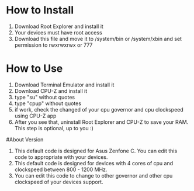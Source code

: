 # How to Install
1. Download Root Explorer and install it
2. Your devices must have root access
3. Download this file and move it to /system/bin or /system/xbin and set permission to rwxrwxrwx or 777

# How to Use
1. Download Terminal Emulator and install it
2. Download CPU-Z and install it
3. type "su" without quotes
4. type "cpup" without quotes
5. if work, check the changed of your cpu governor and cpu clockspeed using CPU-Z app
6. After you see that, uninstall Root Explorer and CPU-Z to save your RAM. This step is optional, up to you :)

#About Version
1. This default code is designed for Asus Zenfone C. You can edit this code to appropriate with your devices.
2. This default code is designed for devices with 4 cores of cpu and clockspeed between 800 - 1200 MHz.
3. You can edit this code to change to other governor and other cpu clockspeed of your devices support.
